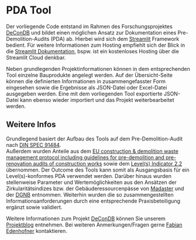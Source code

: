 # PDA Tool

Der vorliegende Code entstand im Rahmen des Forschungsprojektes [DeConDB](https://daten.plus/projekte/de-con-db) und bildet einen möglichen Ansatz zur Dokumentation eines Pre-Demolition-Audits (PDA) ab.
Hierbei wird sich dem [Streamlit](https://streamlit.io/) Framework bedient. Für weitere Informationen zum Hosting empfiehlt sich der Blick in die [Streamlit Dokumentation](https://docs.streamlit.io/deploy), bspw. ist ein kostenloses Hosting über die Streamlit Cloud denkbar.
               
Neben grundlegenden Projektinformationen können in dem entsprechenden Tool einzelne Bauprodukte angelegt werden. Auf der Übersicht-Seite können die definierten Informationen in zusammengefasster Form eingesehen
sowie die Ergebnisse als JSON-Datei oder Excel-Datei ausgegeben werden. Eine mit dem vorliegenden Tool exportierte JSON-Datei
kann ebenso wieder importiert und das Projekt weiterbearbeitet werden.

## Weitere Infos
Grundlegend basiert der Aufbau des Tools auf dem Pre-Demolition-Audit nach [DIN SPEC 91484](https://www.din.de/de/wdc-beuth:din21:371235753).              
Außerdem wurden Anteile aus dem [EU construction & demolition waste management protocol including guidelines for pre-demolition and pre-renovation audits of construction works](https://op.europa.eu/en/publication-detail/-/publication/d63d5a8f-64e8-11ef-a8ba-01aa75ed71a1) 
sowie dem [Level(s) Indicator 2.2](https://susproc.jrc.ec.europa.eu/product-bureau/sites/default/files/2020-10/20201013%20New%20Level(s)%20documentation_2.2%20C&d%20waste_Publication%20v1.0.pdf) übernommen.
Der Outcome des Tools kann somit als Ausgangsbasis für ein Level(s)-konformes PDA verwendet werden.
Darüber hinaus wurden stellenweise Parameter und Wertemöglichkeiten aus den Ansätzen der Zirkularitätsindizes bzw. der Gebäuderessourcenpässe von [Madaster](https://docs.madaster.com/de/de/knowledge-base/calculations) und der [DGNB](https://www.dgnb.de/de/nachhaltiges-bauen/zirkulaeres-bauen/zirkularitaetsindizes-fuer-bauwerke) entnommen.
Weiterhin wurden die so zusammengestellten Informationsanforderungen durch eine entsprechende Praxisbeteiligung ergänzt sowie validiert.

Weitere Informationen zum Projekt [DeConDB](https://daten.plus/projekte/de-con-db) können Sie unserem [Projektblog](https://blog.rwth-aachen.de/decondb/) entnehmen.
Bei weiteren Anmerkungen/Fragen gerne [Fabian Edenhofner](https://www.icom.rwth-aachen.de/cms/icom/Das-Institut/Team/Kontaktdaten/Research-Assistants/~ptkpf/Edenhofner-Fabian/) kontaktieren.

